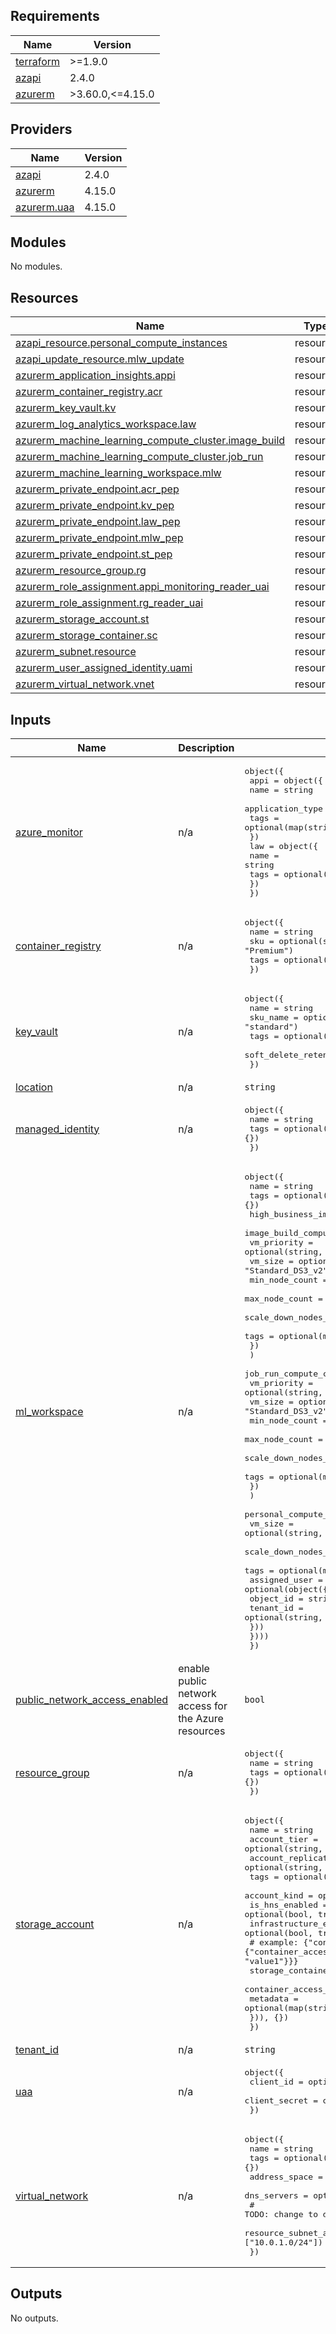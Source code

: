 <!-- BEGIN_TF_DOCS -->
## Requirements

| Name | Version |
|------|---------|
| <a name="requirement_terraform"></a> [terraform](#requirement\_terraform) | >=1.9.0 |
| <a name="requirement_azapi"></a> [azapi](#requirement\_azapi) | 2.4.0 |
| <a name="requirement_azurerm"></a> [azurerm](#requirement\_azurerm) | >3.60.0,<=4.15.0 |

## Providers

| Name | Version |
|------|---------|
| <a name="provider_azapi"></a> [azapi](#provider\_azapi) | 2.4.0 |
| <a name="provider_azurerm"></a> [azurerm](#provider\_azurerm) | 4.15.0 |
| <a name="provider_azurerm.uaa"></a> [azurerm.uaa](#provider\_azurerm.uaa) | 4.15.0 |

## Modules

No modules.

## Resources

| Name | Type |
|------|------|
| [azapi_resource.personal_compute_instances](https://registry.terraform.io/providers/azure/azapi/2.4.0/docs/resources/resource) | resource |
| [azapi_update_resource.mlw_update](https://registry.terraform.io/providers/azure/azapi/2.4.0/docs/resources/update_resource) | resource |
| [azurerm_application_insights.appi](https://registry.terraform.io/providers/hashicorp/azurerm/latest/docs/resources/application_insights) | resource |
| [azurerm_container_registry.acr](https://registry.terraform.io/providers/hashicorp/azurerm/latest/docs/resources/container_registry) | resource |
| [azurerm_key_vault.kv](https://registry.terraform.io/providers/hashicorp/azurerm/latest/docs/resources/key_vault) | resource |
| [azurerm_log_analytics_workspace.law](https://registry.terraform.io/providers/hashicorp/azurerm/latest/docs/resources/log_analytics_workspace) | resource |
| [azurerm_machine_learning_compute_cluster.image_build](https://registry.terraform.io/providers/hashicorp/azurerm/latest/docs/resources/machine_learning_compute_cluster) | resource |
| [azurerm_machine_learning_compute_cluster.job_run](https://registry.terraform.io/providers/hashicorp/azurerm/latest/docs/resources/machine_learning_compute_cluster) | resource |
| [azurerm_machine_learning_workspace.mlw](https://registry.terraform.io/providers/hashicorp/azurerm/latest/docs/resources/machine_learning_workspace) | resource |
| [azurerm_private_endpoint.acr_pep](https://registry.terraform.io/providers/hashicorp/azurerm/latest/docs/resources/private_endpoint) | resource |
| [azurerm_private_endpoint.kv_pep](https://registry.terraform.io/providers/hashicorp/azurerm/latest/docs/resources/private_endpoint) | resource |
| [azurerm_private_endpoint.law_pep](https://registry.terraform.io/providers/hashicorp/azurerm/latest/docs/resources/private_endpoint) | resource |
| [azurerm_private_endpoint.mlw_pep](https://registry.terraform.io/providers/hashicorp/azurerm/latest/docs/resources/private_endpoint) | resource |
| [azurerm_private_endpoint.st_pep](https://registry.terraform.io/providers/hashicorp/azurerm/latest/docs/resources/private_endpoint) | resource |
| [azurerm_resource_group.rg](https://registry.terraform.io/providers/hashicorp/azurerm/latest/docs/resources/resource_group) | resource |
| [azurerm_role_assignment.appi_monitoring_reader_uai](https://registry.terraform.io/providers/hashicorp/azurerm/latest/docs/resources/role_assignment) | resource |
| [azurerm_role_assignment.rg_reader_uai](https://registry.terraform.io/providers/hashicorp/azurerm/latest/docs/resources/role_assignment) | resource |
| [azurerm_storage_account.st](https://registry.terraform.io/providers/hashicorp/azurerm/latest/docs/resources/storage_account) | resource |
| [azurerm_storage_container.sc](https://registry.terraform.io/providers/hashicorp/azurerm/latest/docs/resources/storage_container) | resource |
| [azurerm_subnet.resource](https://registry.terraform.io/providers/hashicorp/azurerm/latest/docs/resources/subnet) | resource |
| [azurerm_user_assigned_identity.uami](https://registry.terraform.io/providers/hashicorp/azurerm/latest/docs/resources/user_assigned_identity) | resource |
| [azurerm_virtual_network.vnet](https://registry.terraform.io/providers/hashicorp/azurerm/latest/docs/resources/virtual_network) | resource |

## Inputs

| Name | Description | Type | Default | Required |
|------|-------------|------|---------|:--------:|
| <a name="input_azure_monitor"></a> [azure\_monitor](#input\_azure\_monitor) | n/a | <pre>object({<br/>    appi = object({<br/>      name             = string<br/>      application_type = optional(string, "other")<br/>      tags             = optional(map(string), {})<br/>    })<br/>    law = object({<br/>      name = string<br/>      tags = optional(map(string), {})<br/>    })<br/>  })</pre> | n/a | yes |
| <a name="input_container_registry"></a> [container\_registry](#input\_container\_registry) | n/a | <pre>object({<br/>    name = string<br/>    sku  = optional(string, "Premium")<br/>    tags = optional(map(string), {})<br/>  })</pre> | n/a | yes |
| <a name="input_key_vault"></a> [key\_vault](#input\_key\_vault) | n/a | <pre>object({<br/>    name                       = string<br/>    sku_name                   = optional(string, "standard")<br/>    tags                       = optional(map(string), {})<br/>    soft_delete_retention_days = optional(number, 30)<br/>  })</pre> | n/a | yes |
| <a name="input_location"></a> [location](#input\_location) | n/a | `string` | n/a | yes |
| <a name="input_managed_identity"></a> [managed\_identity](#input\_managed\_identity) | n/a | <pre>object({<br/>    name = string<br/>    tags = optional(map(string), {})<br/>  })</pre> | n/a | yes |
| <a name="input_ml_workspace"></a> [ml\_workspace](#input\_ml\_workspace) | n/a | <pre>object({<br/>    name                 = string<br/>    tags                 = optional(map(string), {})<br/>    high_business_impact = optional(bool, true)<br/>    image_build_compute_cluster = optional(object({<br/>      vm_priority                          = optional(string, "LowPriority")<br/>      vm_size                              = optional(string, "Standard_DS3_v2")<br/>      min_node_count                       = optional(number, 0)<br/>      max_node_count                       = optional(number, 1)<br/>      scale_down_nodes_after_idle_duration = optional(string, "PT5M")<br/>      tags                                 = optional(map(string), {})<br/>      })<br/>    )<br/>    job_run_compute_cluster = optional(object({<br/>      vm_priority                          = optional(string, "LowPriority")<br/>      vm_size                              = optional(string, "Standard_DS3_v2")<br/>      min_node_count                       = optional(number, 0)<br/>      max_node_count                       = optional(number, 1)<br/>      scale_down_nodes_after_idle_duration = optional(string, "PT5M")<br/>      tags                                 = optional(map(string), {})<br/>      })<br/>    )<br/>    personal_compute_instances = optional(map(object({<br/>      vm_size                              = optional(string, "STANDARD_DS3_v2")<br/>      scale_down_nodes_after_idle_duration = optional(string, "PT30M")<br/>      tags                                 = optional(map(string), {})<br/>      assigned_user = optional(object({<br/>        object_id = string<br/>        tenant_id = optional(string, null)<br/>      }))<br/>    })))<br/>  })</pre> | n/a | yes |
| <a name="input_public_network_access_enabled"></a> [public\_network\_access\_enabled](#input\_public\_network\_access\_enabled) | enable public network access for the Azure resources | `bool` | `false` | no |
| <a name="input_resource_group"></a> [resource\_group](#input\_resource\_group) | n/a | <pre>object({<br/>    name = string<br/>    tags = optional(map(string), {})<br/>  })</pre> | n/a | yes |
| <a name="input_storage_account"></a> [storage\_account](#input\_storage\_account) | n/a | <pre>object({<br/>    name                              = string<br/>    account_tier                      = optional(string, "Standard")<br/>    account_replication_type          = optional(string, "LRS")<br/>    tags                              = optional(map(string), {})<br/>    account_kind                      = optional(string, "StorageV2")<br/>    is_hns_enabled                    = optional(bool, true)<br/>    infrastructure_encryption_enabled = optional(bool, true)<br/>    # example: {"container1": {"container_access_type": "private", "metadata": {"key1": "value1"}}}<br/>    storage_containers = optional(map(object({<br/>      container_access_type = optional(string, "private")<br/>      metadata              = optional(map(string), {})<br/>    })), {})<br/>  })</pre> | n/a | yes |
| <a name="input_tenant_id"></a> [tenant\_id](#input\_tenant\_id) | n/a | `string` | n/a | yes |
| <a name="input_uaa"></a> [uaa](#input\_uaa) | n/a | <pre>object({<br/>    client_id     = optional(string, "")<br/>    client_secret = optional(string, "")<br/>  })</pre> | n/a | yes |
| <a name="input_virtual_network"></a> [virtual\_network](#input\_virtual\_network) | n/a | <pre>object({<br/>    name          = string<br/>    tags          = optional(map(string), {})<br/>    address_space = optional(list(string), ["10.0.0.0/16"])<br/>    dns_servers   = optional(list(string), ["10.0.0.4", "10.0.0.5"])<br/>    # TODO: change to dictionary for multiple subnets<br/>    resource_subnet_address_prefixes = optional(list(string), ["10.0.1.0/24"])<br/>  })</pre> | n/a | yes |

## Outputs

No outputs.
<!-- END_TF_DOCS -->